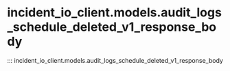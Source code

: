 # incident_io_client.models.audit_logs_schedule_deleted_v1_response_body

::: incident_io_client.models.audit_logs_schedule_deleted_v1_response_body
